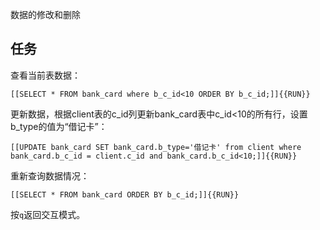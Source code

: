数据的修改和删除

## 任务

查看当前表数据：

`[[SELECT * FROM bank_card where b_c_id<10 ORDER BY b_c_id;]]{{RUN}}`

更新数据，根据client表的c_id列更新bank_card表中c_id<10的所有行，设置b_type的值为“借记卡”：

`[[UPDATE bank_card SET bank_card.b_type='借记卡' from client where bank_card.b_c_id = client.c_id and bank_card.b_c_id<10;]]{{RUN}}`

重新查询数据情况：

`[[SELECT * FROM bank_card ORDER BY b_c_id;]]{{RUN}}`

按`q`返回交互模式。
